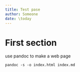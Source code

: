 ```yaml
---
title: Test pase
author: Someone
date: \today
---
```


# First section

use pandoc to make a web page

```
pandoc -s -o index.html index.md
```

